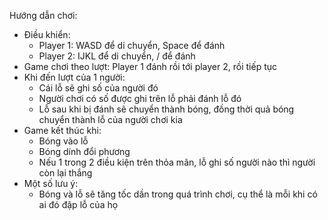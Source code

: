Hướng dẫn chơi:
- Điều khiển:
  + Player 1: WASD để di chuyển, Space để đánh 
  + Player 2: IJKL để di chuyển, / để đánh
- Game chơi theo lượt: Player 1 đánh rồi tới player 2, rồi tiếp tục
- Khi đến lượt của 1 người:
  + Cái lỗ sẽ ghi số của người đó
  + Người chơi có số được ghi trên lỗ phải đánh lỗ đó
  + Lỗ sau khi bị đánh sẽ chuyển thành bóng, đồng thời quả bóng chuyển thành lỗ của người chơi kia
- Game kết thúc khi:
  + Bóng vào lỗ
  + Bóng dính đổi phương
  + Nếu 1 trong 2 điều kiện trên thỏa mãn, lỗ ghi số người nào thì người còn lại thắng
- Một số lưu ý:
  + Bóng và lỗ sẽ tăng tốc dần trong quá trình chơi, cụ thể là mỗi khi có ai đó đập lỗ của họ
